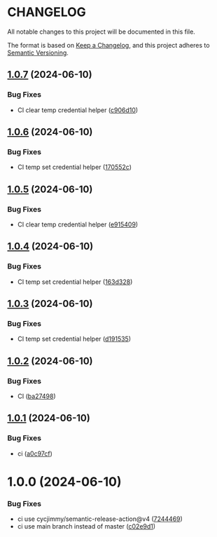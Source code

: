 # CHANGELOG

All notable changes to this project will be documented in this file.

The format is based on [Keep a Changelog](https://keepachangelog.com/en/1.1.0/),
and this project adheres to [Semantic Versioning](https://semver.org/spec/v2.0.0.html).

## [1.0.7](https://github.com/prossel/Unity-UDP-RS485-Relays/compare/v1.0.6...v1.0.7) (2024-06-10)


### Bug Fixes

* CI clear temp credential helper ([c906d10](https://github.com/prossel/Unity-UDP-RS485-Relays/commit/c906d1033ef66c927b7894d19a1d7c41832c7fa1))

## [1.0.6](https://github.com/prossel/Unity-UDP-RS485-Relays/compare/v1.0.5...v1.0.6) (2024-06-10)


### Bug Fixes

* CI temp set credential helper ([170552c](https://github.com/prossel/Unity-UDP-RS485-Relays/commit/170552c3ddcd17d6c204f4def65c5e89fc3e2e6d))

## [1.0.5](https://github.com/prossel/Unity-UDP-RS485-Relays/compare/v1.0.4...v1.0.5) (2024-06-10)


### Bug Fixes

* CI clear temp credential helper ([e915409](https://github.com/prossel/Unity-UDP-RS485-Relays/commit/e9154099996e7d01ddf113a62c01e8d69aad4675))

## [1.0.4](https://github.com/prossel/Unity-UDP-RS485-Relays/compare/v1.0.3...v1.0.4) (2024-06-10)


### Bug Fixes

* CI temp set credential helper ([163d328](https://github.com/prossel/Unity-UDP-RS485-Relays/commit/163d328e3c9ff63a40ce581eab07d314438fdc01))

## [1.0.3](https://github.com/prossel/Unity-UDP-RS485-Relays/compare/v1.0.2...v1.0.3) (2024-06-10)


### Bug Fixes

* CI temp set credential helper ([d191535](https://github.com/prossel/Unity-UDP-RS485-Relays/commit/d191535c64e505474541e1ec0d3aee89ea5aa625))

## [1.0.2](https://github.com/prossel/Unity-UDP-RS485-Relays/compare/v1.0.1...v1.0.2) (2024-06-10)


### Bug Fixes

* CI ([ba27498](https://github.com/prossel/Unity-UDP-RS485-Relays/commit/ba27498fce434ae96512108dd8825394cd78c389))

## [1.0.1](https://github.com/prossel/Unity-UDP-RS485-Relays/compare/v1.0.0...v1.0.1) (2024-06-10)


### Bug Fixes

* ci ([a0c97cf](https://github.com/prossel/Unity-UDP-RS485-Relays/commit/a0c97cf7d7167273560d142b9349561517f83742))

# 1.0.0 (2024-06-10)


### Bug Fixes

* ci use cycjimmy/semantic-release-action@v4 ([7244469](https://github.com/prossel/Unity-UDP-RS485-Relays/commit/724446900f079a590f937af1d436632a6f4eaf7a))
* ci use main branch instead of master ([c02e9d1](https://github.com/prossel/Unity-UDP-RS485-Relays/commit/c02e9d110de2e898fb3ddea5ca6a0382e6473574))
